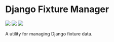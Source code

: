 # Django Fixture Manager

![](https://img.shields.io/badge/status-active-green.svg)
![](https://img.shields.io/badge/stage-development-blue.svg)
![](https://img.shields.io/badge/coverage-100%25-green.svg)

A utility for managing Django fixture data.
